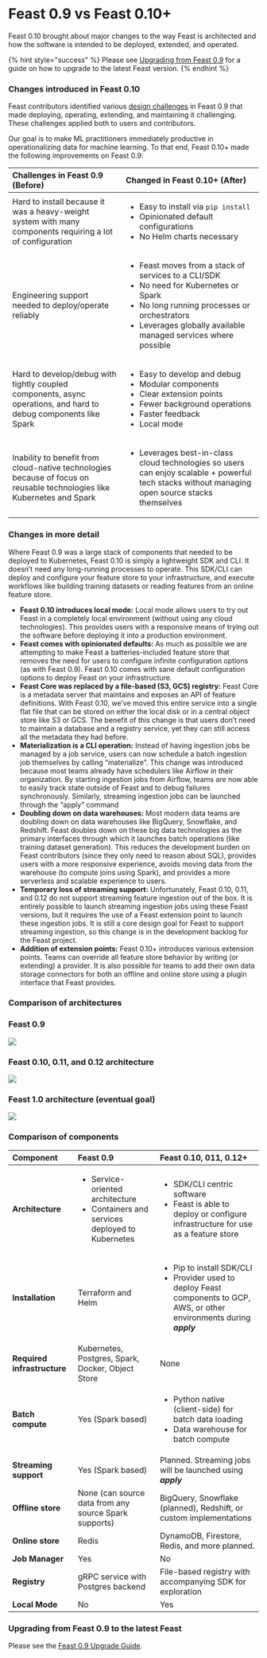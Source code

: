 # Feast 0.9 vs Feast 0.10+

Feast 0.10 brought about major changes to the way Feast is architected and how the software is intended to be deployed, extended, and operated.

{% hint style="success" %}
Please see [Upgrading from Feast 0.9](https://docs.google.com/document/d/1AOsr_baczuARjCpmZgVd8mCqTF4AZ49OEyU4Cn-uTT0/edit#) for a guide on how to upgrade to the latest Feast version.
{% endhint %}

### Changes introduced in Feast 0.10

Feast contributors identified various [design challenges](https://feast.dev/blog/a-state-of-feast/) in Feast 0.9 that made deploying, operating, extending, and maintaining it challenging. These challenges applied both to users and contributors.

Our goal is to make ML practitioners immediately productive in operationalizing data for machine learning. To that end, Feast 0.10+ made the following improvements on Feast 0.9:

<table>
  <thead>
    <tr>
      <th style="text-align:left">Challenges in Feast 0.9 <b>(Before)</b>
      </th>
      <th style="text-align:left">Changed in Feast 0.10+ (After)</th>
    </tr>
  </thead>
  <tbody>
    <tr>
      <td style="text-align:left">Hard to install because it was a heavy-weight system with many components
        requiring a lot of configuration</td>
      <td style="text-align:left">
        <ul>
          <li>Easy to install via <code>pip install</code>
          </li>
          <li>Opinionated default configurations</li>
          <li>No Helm charts necessary</li>
        </ul>
      </td>
    </tr>
    <tr>
      <td style="text-align:left">Engineering support needed to deploy/operate reliably</td>
      <td style="text-align:left">
        <ul>
          <li>Feast moves from a stack of services to a CLI/SDK</li>
          <li>No need for Kubernetes or Spark</li>
          <li>No long running processes or orchestrators</li>
          <li>Leverages globally available managed services where possible</li>
        </ul>
      </td>
    </tr>
    <tr>
      <td style="text-align:left">Hard to develop/debug with tightly coupled components, async operations,
        and hard to debug components like Spark</td>
      <td style="text-align:left">
        <ul>
          <li>Easy to develop and debug</li>
          <li>Modular components</li>
          <li>Clear extension points</li>
          <li>Fewer background operations</li>
          <li>Faster feedback</li>
          <li>Local mode</li>
        </ul>
      </td>
    </tr>
    <tr>
      <td style="text-align:left">Inability to benefit from cloud-native technologies because of focus on
        reusable technologies like Kubernetes and Spark</td>
      <td style="text-align:left">
        <ul>
          <li>Leverages best-in-class cloud technologies so users can enjoy scalable
            + powerful tech stacks without managing open source stacks themselves</li>
        </ul>
      </td>
    </tr>
  </tbody>
</table>

### Changes in more detail

Where Feast 0.9 was a large stack of components that needed to be deployed to Kubernetes, Feast 0.10 is simply a lightweight SDK and CLI. It doesn’t need any long-running processes to operate. This SDK/CLI can deploy and configure your feature store to your infrastructure, and execute workflows like building training datasets or reading features from an online feature store.

* **Feast 0.10 introduces local mode:** Local mode allows users to try out Feast in a completely local environment \(without using any cloud technologies\). This provides users with a responsive means of trying out the software before deploying it into a production environment.
* **Feast comes with opinionated defaults:** As much as possible we are attempting to make Feast a batteries-included feature store that removes the need for users to configure infinite configuration options \(as with Feast 0.9\). Feast 0.10 comes with sane default configuration options to deploy Feast on your infrastructure.
* **Feast Core was replaced by a file-based \(S3, GCS\) registry:** Feast Core is a metadata server that maintains and exposes an API of feature definitions. With Feast 0.10, we’ve moved this entire service into a single flat file that can be stored on either the local disk or in a central object store like S3 or GCS. The benefit of this change is that users don’t need to maintain a database and a registry service, yet they can still access all the metadata they had before.
* **Materialization is a CLI operation:** Instead of having ingestion jobs be managed by a job service, users can now schedule a batch ingestion job themselves by calling “materialize”. This change was introduced because most teams already have schedulers like Airflow in their organization. By starting ingestion jobs from Airflow, teams are now able to easily track state outside of Feast and to debug failures synchronously. Similarly, streaming ingestion jobs can be launched through the “apply” command
* **Doubling down on data warehouses:** Most modern data teams are doubling down on data warehouses like BigQuery, Snowflake, and Redshift. Feast doubles down on these big data technologies as the primary interfaces through which it launches batch operations \(like training dataset generation\). This reduces the development burden on Feast contributors \(since they only need to reason about SQL\), provides users with a more responsive experience, avoids moving data from the warehouse \(to compute joins using Spark\), and provides a more serverless and scalable experience to users.
* **Temporary loss of streaming support:** Unfortunately, Feast 0.10, 0.11, and 0.12 do not support streaming feature ingestion out of the box. It is entirely possible to launch streaming ingestion jobs using these Feast versions, but it requires the use of a Feast extension point to launch these ingestion jobs. It is still a core design goal for Feast to support streaming ingestion, so this change is in the development backlog for the Feast project.
* **Addition of extension points:** Feast 0.10+ introduces various extension points. Teams can override all feature store behavior by writing \(or extending\) a provider. It is also possible for teams to add their own data storage connectors for both an offline and online store using a plugin interface that Feast provides.

### Comparison of architectures

### Feast 0.9

![](../.gitbook/assets/image%20%289%29.png)

### Feast 0.10, 0.11, and 0.12 architecture

![](../.gitbook/assets/image%20%2819%29.png)

### Feast 1.0 architecture \(eventual goal\)

![](../.gitbook/assets/image%20%2821%29.png)

### Comparison of components

<table>
  <thead>
    <tr>
      <th style="text-align:left">Component</th>
      <th style="text-align:left">Feast 0.9</th>
      <th style="text-align:left">Feast 0.10, 011, 0.12+</th>
    </tr>
  </thead>
  <tbody>
    <tr>
      <td style="text-align:left"><b>Architecture</b>
      </td>
      <td style="text-align:left">
        <ul>
          <li>Service-oriented architecture</li>
          <li>Containers and services deployed to Kubernetes</li>
        </ul>
      </td>
      <td style="text-align:left">
        <ul>
          <li>SDK/CLI centric software</li>
          <li>Feast is able to deploy or configure infrastructure for use as a feature
            store</li>
        </ul>
      </td>
    </tr>
    <tr>
      <td style="text-align:left"><b>Installation</b>
      </td>
      <td style="text-align:left">Terraform and Helm</td>
      <td style="text-align:left">
        <ul>
          <li>Pip to install SDK/CLI</li>
          <li>Provider used to deploy Feast components to GCP, AWS, or other environments
            during <em><b>apply</b></em>
          </li>
        </ul>
      </td>
    </tr>
    <tr>
      <td style="text-align:left"><b>Required infrastructure</b>
      </td>
      <td style="text-align:left">Kubernetes, Postgres, Spark, Docker, Object Store</td>
      <td style="text-align:left">None</td>
    </tr>
    <tr>
      <td style="text-align:left"><b>Batch compute</b>
      </td>
      <td style="text-align:left">Yes (Spark based)</td>
      <td style="text-align:left">
        <ul>
          <li>Python native (client-side) for batch data loading</li>
          <li>Data warehouse for batch compute</li>
        </ul>
      </td>
    </tr>
    <tr>
      <td style="text-align:left"><b>Streaming support</b>
      </td>
      <td style="text-align:left">Yes (Spark based)</td>
      <td style="text-align:left">Planned. Streaming jobs will be launched using <em><b>apply</b></em>
      </td>
    </tr>
    <tr>
      <td style="text-align:left"><b>Offline store</b>
      </td>
      <td style="text-align:left">None (can source data from any source Spark supports)</td>
      <td style="text-align:left">BigQuery, Snowflake (planned), Redshift, or custom implementations</td>
    </tr>
    <tr>
      <td style="text-align:left"><b>Online store</b>
      </td>
      <td style="text-align:left">Redis</td>
      <td style="text-align:left">DynamoDB, Firestore, Redis, and more planned.</td>
    </tr>
    <tr>
      <td style="text-align:left"><b>Job Manager</b>
      </td>
      <td style="text-align:left">Yes</td>
      <td style="text-align:left">No</td>
    </tr>
    <tr>
      <td style="text-align:left"><b>Registry</b>
      </td>
      <td style="text-align:left">gRPC service with Postgres backend</td>
      <td style="text-align:left">File-based registry with accompanying SDK for exploration</td>
    </tr>
    <tr>
      <td style="text-align:left"><b>Local Mode</b>
      </td>
      <td style="text-align:left">No</td>
      <td style="text-align:left">Yes</td>
    </tr>
  </tbody>
</table>

### Upgrading from Feast 0.9 to the latest Feast

Please see the [Feast 0.9 Upgrade Guide](https://docs.google.com/document/d/1AOsr_baczuARjCpmZgVd8mCqTF4AZ49OEyU4Cn-uTT0/edit#).

